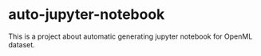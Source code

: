 # auto-jupyter-notebook

This is a project about automatic generating jupyter notebook for OpenML dataset.
